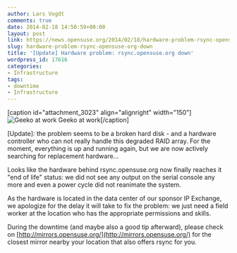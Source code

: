 ```yaml
---
author: Lars Vogdt
comments: true
date: 2014-02-18 14:50:59+00:00
layout: post
link: https://news.opensuse.org/2014/02/18/hardware-problem-rsync-opensuse-org-down/
slug: hardware-problem-rsync-opensuse-org-down
title: '[Update] Hardware problem: rsync.opensuse.org down'
wordpress_id: 17616
categories:
- Infrastructure
tags:
- downtime
- Infrastructure
---
```


[caption id="attachment_3023" align="alignright" width="150"]![Geeko at work](//news.opensuse.org/wp-content/uploads/2010/03/m3geeko.jpg) Geeko at work[/caption]

[Update]: the problem seems to be a broken hard disk - and a hardware controller who can not really handle this degraded RAID array. For the moment, everything is up and running again, but we are now actively searching for replacement hardware...

Looks like the hardware behind rsync.opensuse.org now finally reaches it "end of life" status: we did not see any output on the serial console any more and even a power cycle did not reanimate the system.

As the hardware is located in the data center of our sponsor IP Exchange, we apologize for the delay it will take to fix the problem: we just need a field worker at the location who has the appropriate permissions and skills.

During the downtime (and maybe also a good tip afterward), please check on [http://mirrors.opensuse.org/](http://mirrors.opensuse.org/) for the closest mirror nearby your location that also offers rsync for you.

